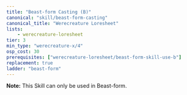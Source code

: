 ```yaml
---
title: "Beast-form Casting (B)"
canonical: "skill/beast-form-casting"
canonical_title: "Werecreature Loresheet"
lists:
    - werecreature-loresheet
tier: 3
min_type: "werecreature-x/4"
osp_cost: 30
prerequisites: ["werecreature-loresheet/beast-form-skill-use-b"]
replacement: true
ladder: "beast-form"
---
```

**Note:** This Skill can only be used in Beast-form.